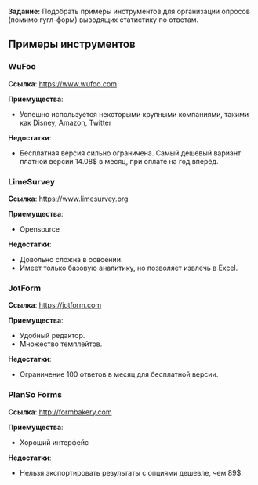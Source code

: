 **Задание:** Подобрать примеры инструментов для организации опросов (помимо гугл-форм) выводящих статистику по ответам.

## Примеры инструментов
### WuFoo
**Ссылка**: https://www.wufoo.com

**Приемущества**:
* Успешно используется некоторыми крупными компаниями, такими как Disney, Amazon, Twitter

**Недостатки**:
* Бесплатная версия сильно ограничена. Самый дешевый вариант платной версии 14.08$ в месяц, при оплате на год вперёд.

### LimeSurvey
**Ссылка**: https://www.limesurvey.org

**Приемущества**:
* Opensource

**Недостатки**:
* Довольно сложна в освоении.
* Имеет только базовую аналитику, но позволяет извлечь в Excel.

### JotForm
**Ссылка**: https://jotform.com

**Приемущества**:
* Удобный редактор.
* Множество темплейтов.

**Недостатки**:
* Ограничение 100 ответов в месяц для бесплатной версии.

### PlanSo Forms
**Ссылка**: http://formbakery.com

**Приемущества**:
* Хороший интерфейс

**Недостатки**:
* Нельзя экспортировать результаты с опциями дешевле, чем 89$.
